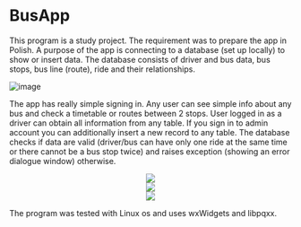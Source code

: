 # BusApp
This program is a study project. The requirement was to prepare the app in Polish.
A purpose of the app is connecting to a database (set up locally) to show or insert data. The database consists of driver and bus data, bus stops, bus line (route), ride and their relationships.

![image](https://user-images.githubusercontent.com/79938517/217394432-02a55b3c-4998-4f6d-b48f-b50cffd3cf74.png)

The app has really simple signing in. Any user can see simple info about any bus and check a timetable or routes between 2 stops. User logged in as a driver can obtain all information from any table. If you sign in to admin account you can additionally insert a new record to any table. The database checks if data are valid (driver/bus can have only one ride at the same time or there cannot be a bus stop twice) and raises exception (showing an error dialogue window) otherwise.

<p align=center>
<img src=https://user-images.githubusercontent.com/79938517/217394577-8ef55d9c-627e-464c-ac3b-3da0525ad85e.png><BR>
<img src=https://user-images.githubusercontent.com/79938517/217394748-5808b4fb-3218-4d74-bc48-a8f7497af4ca.png><BR>
<img src=https://user-images.githubusercontent.com/79938517/217394776-377a86e3-b614-45ba-9f28-18c51c0cf7de.png>
</p>
The program was tested with Linux os and uses wxWidgets and libpqxx.
